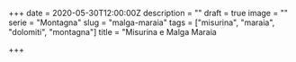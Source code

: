 +++
date = 2020-05-30T12:00:00Z
description = ""
draft = true
image = ""
serie = "Montagna"
slug = "malga-maraia"
tags = ["misurina", "maraia", "dolomiti", "montagna"]
title = "Misurina e Malga Maraia

+++

